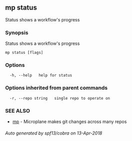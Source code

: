 ## mp status

Status shows a workflow's progress

### Synopsis


Status shows a workflow's progress

```
mp status [flags]
```

### Options

```
  -h, --help   help for status
```

### Options inherited from parent commands

```
  -r, --repo string   single repo to operate on
```

### SEE ALSO
* [mp](mp.md)	 - Microplane makes git changes across many repos

###### Auto generated by spf13/cobra on 13-Apr-2018
